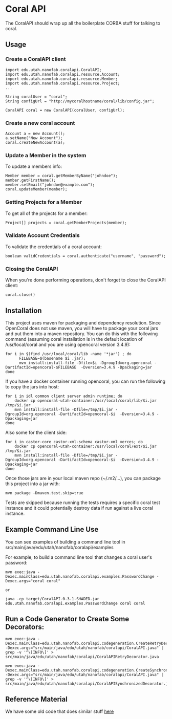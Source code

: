 Coral API
===

The CoralAPI should wrap up all the boilerplate CORBA stuff for talking to coral.
    
Usage
-----

### Create a CoralAPI client

```
import edu.utah.nanofab.coralapi.CoralAPI;
import edu.utah.nanofab.coralapi.resource.Account;
import edu.utah.nanofab.coralapi.resource.Member;
import edu.utah.nanofab.coralapi.resource.Project;
...

String coralUser = "coral";
String configUrl = "http://mycoralhostname/coral/lib/config.jar";

CoralAPI coral = new CoralAPI(coralUser, configUrl);
```

### Create a new coral account

```
Account a = new Account();
a.setName("New Account");
coral.createNewAccount(a);
```
### Update a Member in the system
To update a members info:

```
Member member = coral.getMemberByName("johndoe");
member.getFirstName();
member.setEmail("johndoe@example.com");
coral.updateMember(member);
```

### Getting Projects for a Member
To get all of the projects for a member:

```
Project[] projects = coral.getMemberProjects(member);
```

### Validate Account Credentials
To validate the credentials of a coral account:

```
boolean validCredentials = coral.authenticate("username", "password");
```

### Closing the CoralAPI
When you're done performing operations, don't forget to close the CoralAPI
client:

```
coral.close()
```

Installation
-----------------
This project uses maven for packaging and dependency resolution.  Since OpenCoral does not use maven, you will have to package your coral jars and put them into a maven repository.
You can do this with the following command (assuming coral installation is in the default location of /usr/local/coral and you are using opencoral version 3.4.9):

```
for i in $(find /usr/local/coral/lib -name '*jar') ; do
      FILEBASE=$(basename $i .jar);
      mvn install:install-file -Dfile=$i -DgroupId=org.opencoral -DartifactId=opencoral-$FILEBASE  -Dversion=3.4.9 -Dpackaging=jar
done
```

If you have a docker container running opencoral, you can run the following to copy the jars into host:

```
for i in idl common client server admin runtime; do
	docker cp opencoral-utah-container:/usr/local/coral/lib/$i.jar /tmp/$i.jar
	mvn install:install-file -Dfile=/tmp/$i.jar -DgroupId=org.opencoral -DartifactId=opencoral-$i  -Dversion=3.4.9 -Dpackaging=jar
done
```

Also some for the client side:
```
for i in castor-core castor-xml-schema castor-xml xerces; do
	docker cp opencoral-utah-container:/usr/local/coral/ext/$i.jar /tmp/$i.jar
	mvn install:install-file -Dfile=/tmp/$i.jar -DgroupId=org.opencoral -DartifactId=opencoral-$i  -Dversion=3.4.9 -Dpackaging=jar
done

```

Once those jars are in your local maven repo (~/.m2/...), you can package this project into a jar with:

    mvn package -Dmaven.test.skip=true

Tests are skipped because running the tests requires a specific coral test instance and it could potentially destroy data if run against a live coral instance.

Example Command Line Use
---
You can see examples of building a command line tool in src/main/java/edu/utah/nanofab/coralapi/examples

For example, to build a command line tool that changes a coral user's password:

```
mvn exec:java -Dexec.mainClass=edu.utah.nanofab.coralapi.examples.PasswordChange -Dexec.args="coral coral"

or

java -cp target/CoralAPI-0.3.1-SHADED.jar edu.utah.nanofab.coralapi.examples.PasswordChange coral coral
```

Run a Code Generator to Create Some Decorators:
---

```
mvn exec:java -Dexec.mainClass=edu.utah.nanofab.coralapi.codegeneration.CreateRetryDecorator -Dexec.args="src/main/java/edu/utah/nanofab/coralapi/CoralAPI.java" | grep -v '^\[INFO\]' > src/main/java/edu/utah/nanofab/coralapi/CoralAPIRetryDecorator.java

mvn exec:java -Dexec.mainClass=edu.utah.nanofab.coralapi.codegeneration.CreateSynchronizedDecorator -Dexec.args="src/main/java/edu/utah/nanofab/coralapi/CoralAPI.java" | grep -v '^\[INFO\]' > src/main/java/edu/utah/nanofab/coralapi/CoralAPISynchronizedDecorator.java

```



Reference Material
------------------
We have some old code that does similar stuff [here][ref]

[ref]: http://nanoproject.eng.utah.edu/HardwareServerProxy/browser/HardwareServerProxy/HardwareServerProxy/branches/ObserverPatternRefactor/driver/src/main/java/edu/utah/nanofab/controller
